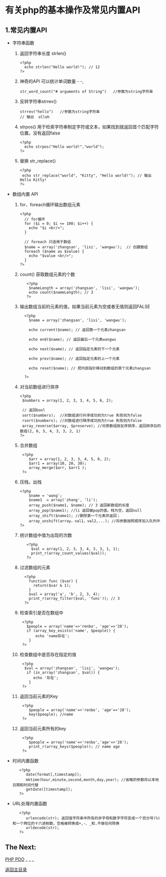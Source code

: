 # 有关php的基本操作及常见内置API
## 1.常见内置API 
  + 字符串函数
    1. 返回字符串长度 strlen() 
       ```
       <?php
         echo strlen("Hello world!"); // 12
       ?>
       ```
    2. 神奇的API 可以统计单词数量  - -, 
        ```
        str_word_count("# arguments of String")   //参数为string字符串
        ```
    3. 反转字符串strrev()
        ```
        strrev("hello")   //参数为string字符串 
        // 输出  olleh
        ```
    4. strpos()  用于检索字符串制定字符或文本，如果找到就返回首个匹配字符位置。没有返回false
       ```
       <?php
         echo strpos("Hello world!","world");
       ?>
       ```
    5. 替换 str_replace() 
       ```
       <?php
        echo str_replace("world", "Kitty", "Hello world!"); // 输出 Hello Kitty!
       ?>
       ```   

  + 数组内置 API
    1. for、foreach循环输出数组元素
        ```
        <?php 
          // for循环
          for ($i = 0; $i <= 100; $i++) {
            echo "$i <br/>";
          } 
        
          // foreach 只适用于数组
          $name = array('zhangsan', 'lisi', 'wangwu');  // 创建数组
          foreach ($name as $value) {
            echo "$value <br/>";
          }
        ?>      
        ```   
    2. count() 获取数组元素的个数       
        ```
           <?php
            $nameLength = array('zhangsan', 'lisi', 'wangwu');
            echo count($nameLength); // 3
           ?> 
        ```
    3. 输出数组当前的元素的值，如果当前元素为空或者无值则返回FALSE 
        ```
          <?php
            $name = array('zhangsan', 'lisi', 'wangwu');
           
            echo current($name); // 返回第一个元素zhangsan 
           
            echo end($name); // 返回最后一个元素wangwu
           
            echo next($name); // 返回指定元素的下一个元素
           
            echo prev($name); // 返回指定元素的上一个元素
           
            echo reset($name); // 把内部指针移动到数组的首个元素zhangsan
           
          ?>
        ```    
    4. 对当前数组进行排序
       ```
       <?php
        $numbers = array(1, 2, 3, 3, 4, 5, 6, 2);

        // 返回bool
        sort($numbers);  //对数组进行升序成功则为true 失败则为false
        rsort($numbers); //对数组进行降序成功则为true 失败则为false
        array_reverse($array, $preserve); //对原数组按反序排序，返回排序后的数组(2, 6, 5, 4, 3, 3, 2, 1)
       ?> 
       ```  
    5. 合并数组
       ```
        <?php
           $arr = array(1, 2, 3, 3, 4, 5, 6, 2);
           $arr1 = array(10, 20, 30);
           array_merge($arr, $arr1 );
        ?>
       ```
    6. 压栈，出栈
       ```
       <?php
           $name = 'wang';
           $name1  = array('zhang', 'li');
           array_push($name1, $name); // 3 返回新数组的长度
           array_pop($name1); //li 返回被pop的值。栈为空，返回null
           array_shift($name1); //删除第一个元素并返回；
           array_unshift(array，val1，val2,...); //将参数按照顺序加入队列中
       ?>
       ```  
    7. 统计数组中值为出现的次数
       ```
          <?php
            $val = array(1, 2, 3, 3, 4, 3, 3, 1, 1);
            print_r(array_count_values($val));
          ?>
       ```
    8. 过滤数组的元素
       ```
         <?php
           function func ($var) {
             return($var & 1);
           }
           $val = array('a', 'b', 2, 3, 4);
           print_r(array_filter($val, 'func')); // 3
         ?>
       ``` 
    9. 检查索引是否在数组中
       ```
        <?php
          $people = array('name'=>'renbo', 'age'=>'28');
          if (array_key_exists('name', $people)) {
              echo 'name存在';
           }
        ?>
       ``` 
    10. 检查数组中是否存在指定的值
        ```
         <?php
          $val = array('zhangsan', 'lisi', 'wangwu');
           if (in_array('zhangsan', $val)) {
              echo '存在';
            }
         ?>
        ```
    11. 返回当前元素的Key
        ```
         <?php
            $people = array('name'=>'renbo', 'age'=>'28');
            key($people); //name
         ?>
        ```
    12. 返回当前元素所有的key
        ```
         <?php
            $people = array('name'=>'renbo','age'=>'28');
            print_r(array_keys($people)); // name age  
         ?>
        ```
  + 时间内置函数
    ```
       <?php
          date(format[,timestamp]);
          mktime(hour,minute,second,month,day,year); //省略的参数将以本地日期和时间代替
          getdate([timestamp]); 
       ?>
    ```
  + URL处理内置函数
    ```
       <?php
          urlencode(str); 返回值字符串中所有的非字母和数字字符变成一个百分号(%) 和一个两位的十六进制数，空格被转换成+,-、_和.不做任何转换
          urldecode(str); 
       ?>
    ``` 
 
 
  ## The Next: 

   [PHP PDO](https://github.com/Danielhard/step-by-step/blob/master/note/php/PDO.md)
    _ _ _

   [返回主目录](https://github.com/Danielhard/step-by-step/blob/master/note/php/index.md)
  




      
 